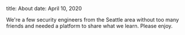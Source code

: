 title: About
date: April 10, 2020

We're a few security engineers from the Seattle area without too many friends and needed a platform to share what we learn. Please enjoy.




